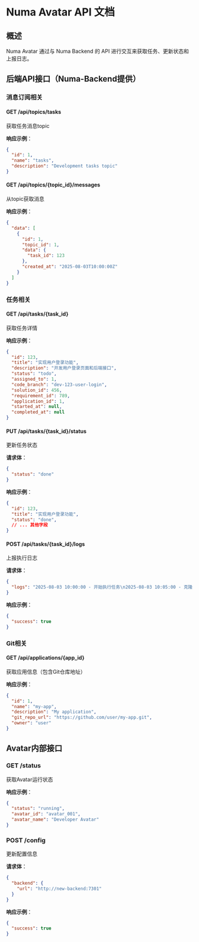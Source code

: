 # Numa Avatar API 文档

## 概述

Numa Avatar 通过与 Numa Backend 的 API 进行交互来获取任务、更新状态和上报日志。

## 后端API接口（Numa-Backend提供）

### 消息订阅相关

#### GET /api/topics/tasks
获取任务消息topic

**响应示例**：
```json
{
  "id": 1,
  "name": "tasks",
  "description": "Development tasks topic"
}
```

#### GET /api/topics/{topic_id}/messages
从topic获取消息

**响应示例**：
```json
{
  "data": [
    {
      "id": 1,
      "topic_id": 1,
      "data": {
        "task_id": 123
      },
      "created_at": "2025-08-03T10:00:00Z"
    }
  ]
}
```

### 任务相关

#### GET /api/tasks/{task_id}
获取任务详情

**响应示例**：
```json
{
  "id": 123,
  "title": "实现用户登录功能",
  "description": "开发用户登录页面和后端接口",
  "status": "todo",
  "assigned_to": 1,
  "code_branch": "dev-123-user-login",
  "solution_id": 456,
  "requirement_id": 789,
  "application_id": 1,
  "started_at": null,
  "completed_at": null
}
```

#### PUT /api/tasks/{task_id}/status
更新任务状态

**请求体**：
```json
{
  "status": "done"
}
```

**响应示例**：
```json
{
  "id": 123,
  "title": "实现用户登录功能",
  "status": "done",
  // ... 其他字段
}
```

#### POST /api/tasks/{task_id}/logs
上报执行日志

**请求体**：
```json
{
  "logs": "2025-08-03 10:00:00 - 开始执行任务\n2025-08-03 10:05:00 - 克隆代码仓库完成"
}
```

**响应示例**：
```json
{
  "success": true
}
```

### Git相关

#### GET /api/applications/{app_id}
获取应用信息（包含Git仓库地址）

**响应示例**：
```json
{
  "id": 1,
  "name": "my-app",
  "description": "My application",
  "git_repo_url": "https://github.com/user/my-app.git",
  "owner": "user"
}
```

## Avatar内部接口

### GET /status
获取Avatar运行状态

**响应示例**：
```json
{
  "status": "running",
  "avatar_id": "avatar_001",
  "avatar_name": "Developer Avatar"
}
```

### POST /config
更新配置信息

**请求体**：
```json
{
  "backend": {
    "url": "http://new-backend:7301"
  }
}
```

**响应示例**：
```json
{
  "success": true
}
```